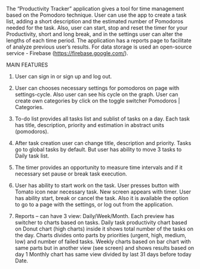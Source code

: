 The “Productivity Tracker” application gives a tool for time management based on the Pomodoro technique.
User can use the app to create a task list, adding a short description and the estimated number of Pomodoros needed for the task.
Also, user can start, stop and reset the timer for your Productivity, short and long break, and in the settings user can
alter the lengths of each time period.
The application has a reports page to facilitate of analyze previous user’s results.
For data storage is used an open-source service - Firebase (https://firebase.google.com/).

MAIN FEATURES

1. User can sign in or sign up and log out.

2. User can chooses necessary settings for pomodoros on page with settings-cycle. Also user can see his cycle on the graph.
User can create own categories by click on the toggle switcher Pomodoros | Categories.

3. To-do list provides all tasks list and sublist of tasks on a day. Each task has title, description, priority and estimation in
abstract units (pomodoros).

4. After task creation user can change title, description and priority.
Tasks go to global tasks by default. But user has ability to move 3 tasks to Daily task list.

5. The timer provides an opportunity to measure time intervals and if it necessary set pause or break task execution.

6. User has ability to start work on the task. User presses button with Tomato icon near necessary task.
New screen appears with timer. User has ability start, break or cancel the task. Also it is available the option to go to a
page with the settings, or log out from the application.

7. Reports – can have 3 view: Daily/Week/Month.
Each preview has switcher to charts based on tasks.
Daily task productivity chart based on Donut chart (high charts) inside it shows total number of the tasks on the day.
Charts divides onto parts by priorities (urgent, high, medium, low) and number of failed tasks.
Weekly charts based on bar chart with same parts but in another view (see screen) and shows results based on day 1
Monthly chart has same view divided by last 31 days before today Date.
